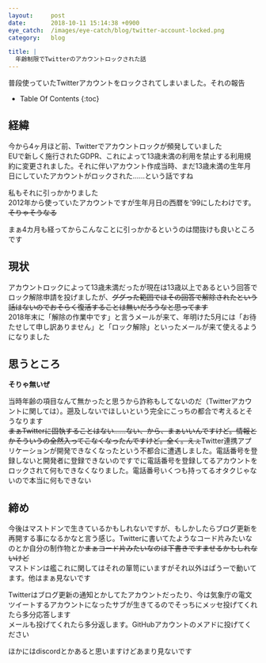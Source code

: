 ```yaml
---
layout:     post
date:       2018-10-11 15:14:38 +0900
eye_catch:  /images/eye-catch/blog/twitter-account-locked.png
category:   blog

title: |
  年齢制限でTwitterのアカウントロックされた話
---
```


普段使っていたTwitterアカウントをロックされてしまいました。それの報告

<!--more-->

* Table Of Contents
{:toc}

## 経緯
今から4ヶ月ほど前、Twitterでアカウントロックが頻発していました  
EUで新しく施行されたGDPR、これによって13歳未満の利用を禁止する利用規約に変更されました。それに伴いアカウント作成当時、まだ13歳未満の生年月日にしていたアカウントがロックされた……という話ですね

私もそれに引っかかりました  
2012年から使っていたアカウントですが生年月日の西暦を'99にしたわけです。~~そりゃそうなる~~

まぁ4カ月も経ってからこんなことに引っかかるというのは間抜けも良いところです

## 現状
アカウントロックによって13歳未満だったが現在は13歳以上であるという回答でロック解除申請を投げましたが、~~ググった範囲ではその回答で解除されたという話はないのでおそらく復活することは無いだろうなと思ってます~~  
2018年末に「解除の作業中です」と言うメールが来て、年明けた5月には「お待たせして申し訳ありません」と「ロック解除」といったメールが来て使えるようになりました

## 思うところ
**そりゃ無いぜ**

当時年齢の項目なんて無かったと思うから詐称もしてないのだ（Twitterアカウントに関しては）。遡及しないでほしいという完全にこっちの都合で考えるとそうなります  
~~まぁTwitterに固執することはない……ない、から、まぁいいんですけど。情報とかそういうの全然入ってこなくなったんですけど。全く。えぇ~~Twitter連携アプリケーションが開発できなくなったという不都合に遭遇しました。電話番号を登録しないと開発者に登録できないのですでに電話番号を登録してるアカウントをロックされて何もできなくなりました。電話番号いくつも持ってるオタクじゃないので本当に何もできない

## 締め
今後はマストドンで生きているかもしれないですが、もしかしたらブログ更新を再開する事になるかなと言う感じ。Twitterに書いてたようなコード片みたいなのとか自分の制作物とか~~まぁコード片みたいなのは下書きですませるかもしれないけど~~  
マストドンは艦これに関してはそれの箪笥にいますがそれ以外はぱうーで動いてます。他はまぁ見ないです

Twitterはブログ更新の通知とかしてたアカウントだったり、今は気象庁の電文ツイートするアカウントになったサブが生きてるのでそっちにメッセ投げてくれたら多分応答します  
メールも投げてくれたら多分返します。GitHubアカウントのメアドに投げてください

ほかにはdiscordとかあると思いますけどあまり見ないです

